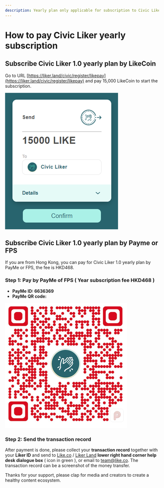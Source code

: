 ```yaml
---
description: Yearly plan only applicable for subscription to Civic Liker 1.0
---
```


# How to pay Civic Liker yearly subscription

## **Subscribe Civic Liker 1.0 yearly plan by LikeCoin**

Go to URL [https://liker.land/civic/register/likepay](https://liker.land/civic/register/likepay) and pay 15,000 LikeCoin to start the subscription.

![](../../.gitbook/assets/15000likecoin-civicliker-en.png)

## **Subscribe Civic Liker 1.0 yearly plan by Payme or FPS**

If you are from Hong Kong, you can pay for Civic Liker 1.0 yearly plan by PayMe or FPS, the fee is HKD468.

### Step 1: Pay by PayMe of FPS \( Year subscription fee HKD468 \)

* **PayMe ID: 6636369**
* **PayMe QR code:**

![](../../.gitbook/assets/payme.png)

### **Step 2: Send the transaction record**

After payment is done, please collect your **transaction record** together with your **Liker ID** and send to [Like.co](https://like.co/) / [Liker Land](https://liker.land/) **lower right hand corner help desk dialogue box** \( icon in green \), or email to [team@like.co](mailto:team@like.co). The transaction record can be a screenshot of the money transfer.

Thanks for your support, please clap for media and creators to create a healthy content ecosystem.

